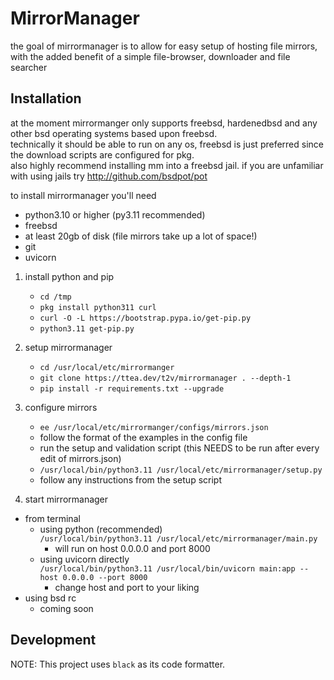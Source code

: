 # MirrorManager

the goal of mirrormanager is to allow for easy setup of hosting file mirrors, with the added benefit of a simple file-browser, downloader and file searcher

## Installation
at the moment mirrormanger only supports freebsd, hardenedbsd and any other bsd operating systems based upon freebsd.  
technically it should be able to run on any os, freebsd is just preferred since the download scripts are configured for pkg.  
also highly recommend installing mm into a freebsd jail. if you are unfamiliar with using jails try http://github.com/bsdpot/pot  

to install mirrormanager you'll need
- python3.10 or higher (py3.11 recommended)
- freebsd
- at least 20gb of disk (file mirrors take up a lot of space!)
- git
- uvicorn

1. install python and pip  
   - ``cd /tmp``  
   - ``pkg install python311 curl``  
   - ``curl -O -L https://bootstrap.pypa.io/get-pip.py``  
   - ``python3.11 get-pip.py``  

2. setup mirrormanager  
   - ``cd /usr/local/etc/mirrormanger``  
   - ``git clone https://ttea.dev/t2v/mirrormanager . --depth-1``  
   - ``pip install -r requirements.txt --upgrade``   
  
3. configure mirrors
   - ``ee /usr/local/etc/mirrormanger/configs/mirrors.json``
   - follow the format of the examples in the config file
   - run the setup and validation script (this NEEDS to be run after every edit of mirrors.json)
   - ``/usr/local/bin/python3.11 /usr/local/etc/mirrormanager/setup.py`` 
   - follow any instructions from the setup script

4. start mirrormanager   
- from terminal  
    - using python (recommended)  
        ``/usr/local/bin/python3.11 /usr/local/etc/mirrormanager/main.py``  
        - will run on host 0.0.0.0 and port 8000  
    - using uvicorn directly  
        ``/usr/local/bin/python3.11 /usr/local/bin/uvicorn main:app --host 0.0.0.0 --port 8000``  
        - change host and port to your liking  
- using bsd rc  
    - coming soon  

## Development
NOTE: This project uses `black` as its code formatter.
